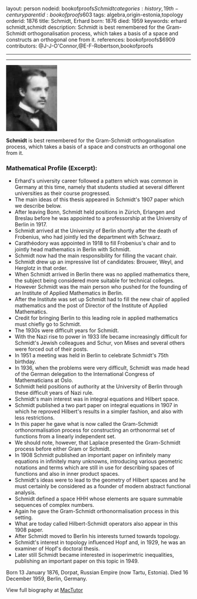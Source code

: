 layout: person
nodeid: bookofproofs$Schmidt
categories: history,19th-century
parentid: bookofproofs$603
tags: algebra,origin-estonia,topology
orderid: 1876
title: Schmidt, Erhard
born: 1876
died: 1959
keywords: erhard schmidt,schmidt
description: Schmidt is best remembered for the Gram-Schmidt orthogonalisation process, which takes a basis of a space and constructs an orthogonal one from it.
references: bookofproofs$6909
contributors: @J-J-O'Connor,@E-F-Robertson,bookofproofs

---



---

![Schmidt.jpg](https://github.com/bookofproofs/bookofproofs.github.io/blob/main/_sources/_assets/images/portraits/Schmidt.jpg?raw=true)

**Schmidt** is best remembered for the Gram-Schmidt orthogonalisation process, which takes a basis of a space and constructs an orthogonal one from it.

### Mathematical Profile (Excerpt):
* Erhard's university career followed a pattern which was common in Germany at this time, namely that students studied at several different universities as their course progressed.
* The main ideas of this thesis appeared in Schmidt's 1907 paper which we describe below.
* After leaving Bonn, Schmidt held positions in Zürich, Erlangen and Breslau before he was appointed to a professorship at the University of Berlin in 1917.
* Schmidt arrived at the University of Berlin shortly after the death of Frobenius, who had jointly led the department with Schwarz.
* Carathéodory was appointed in 1918 to fill Frobenius's chair and to jointly head mathematics in Berlin with Schmidt.
* Schmidt now had the main responsibility for filling the vacant chair.
* Schmidt drew up an impressive list of candidates: Brouwer, Weyl, and Herglotz in that order.
* When Schmidt arrived in Berlin there was no applied mathematics there, the subject being considered more suitable for technical colleges.
* However Schmidt was the main person who pushed for the founding of an Institute of Applied Mathematics in Berlin.
* After the Institute was set up Schmidt had to fill the new chair of applied mathematics and the post of Director of the Institute of Applied Mathematics.
* Credit for bringing Berlin to this leading role in applied mathematics must chiefly go to Schmidt.
* The 1930s were difficult years for Schmidt.
* With the Nazi rise to power in 1933 life became increasingly difficult for Schmidt's Jewish colleagues and Schur, von Mises and several others were forced out of their posts.
* In 1951 a meeting was held in Berlin to celebrate Schmidt's 75th  birthday.
* In 1936, when the problems were very difficult, Schmidt was made head of the German delegation to the International Congress of Mathematicians at Oslo.
* Schmidt held positions of authority at the University of Berlin through these difficult years of Nazi rule.
* Schmidt's main interest was in integral equations and Hilbert space.
* Schmidt published a two part paper on integral equations in 1907 in which he reproved Hilbert's results in a simpler fashion, and also with less restrictions.
* In this paper he gave what is now called the Gram-Schmidt orthonormalisation process for constructing an orthonormal set of functions from a linearly independent set.
* We should note, however, that Laplace presented the Gram-Schmidt process before either Gram or Schmidt.
* In 1908 Schmidt published an important paper on infinitely many equations in infinitely many unknowns, introducing various geometric notations and terms which are still in use for describing spaces of functions and also in inner product spaces.
* Schmidt's ideas were to lead to the geometry of Hilbert spaces and he must certainly be considered as a founder of modern abstract functional analysis.
* Schmidt defined a space HHH whose elements are square summable sequences of complex numbers.
* Again he gave the Gram-Schmidt orthonormalisation process in this setting.
* What are today called Hilbert-Schmidt operators also appear in this 1908 paper.
* After Schmidt moved to Berlin his interests turned towards topology.
* Schmidt's interest in topology influenced Hopf and, in 1929, he was an examiner of Hopf's doctoral thesis.
* Later still Schmidt became interested in isoperimetric inequalities, publishing an important paper on this topic in 1949.

Born 13 January 1876, Dorpat, Russian Empire (now Tartu, Estonia). Died 16 December 1959, Berlin, Germany.

View full biography at [MacTutor](https://mathshistory.st-andrews.ac.uk/Biographies/Schmidt/)
